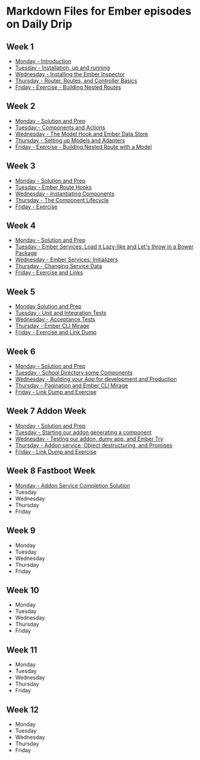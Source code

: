 # Markdown Files for Ember episodes on Daily Drip

## Week 1
  * [Monday - Introduction](https://github.com/baroquon/daily_drip_ember/blob/master/Week1/001.1.md)
  * [Tuesday - Installation, up and running](https://github.com/baroquon/daily_drip_ember/blob/master/Week1/001.2.md)
  * [Wednesday - Installing the Ember Inspector](https://github.com/baroquon/daily_drip_ember/blob/master/Week1/001.3.md)
  * [Thursday - Router, Routes, and Controller Basics](https://github.com/baroquon/daily_drip_ember/blob/master/Week1/001.4.md)
  * [Friday - Exercise - Building Nested Routes](https://github.com/baroquon/daily_drip_ember/blob/master/Week1/001.5.md)

## Week 2
  * [Monday - Solution and Prep](https://github.com/baroquon/daily_drip_ember/blob/master/Week2/002.1.md)
  * [Tuesday - Components and Actions](https://github.com/baroquon/daily_drip_ember/blob/master/Week2/002.2.md)
  * [Wednesday - The Model Hook and Ember Data Store](https://github.com/baroquon/daily_drip_ember/blob/master/Week2/002.3.md)
  * [Thursday - Setting up Models and Adapters](https://github.com/baroquon/daily_drip_ember/blob/master/Week2/002.4.md)
  * [Friday - Exercise - Building Nested Route with a Model](https://github.com/baroquon/daily_drip_ember/blob/master/Week2/002.5.md)

## Week 3
  * [Monday - Solution and Prep](https://github.com/baroquon/daily_drip_ember/blob/master/Week3/003.1.md)
  * [Tuesday - Ember Route Hooks](https://github.com/baroquon/daily_drip_ember/blob/master/Week3/003.2.md)
  * [Wednesday - Instantiating Components](https://github.com/baroquon/daily_drip_ember/blob/master/Week3/003.3.md)
  * [Thursday - The Component Lifecycle](https://github.com/baroquon/daily_drip_ember/blob/master/Week3/003.4.md)
  * [Friday - Exercise](https://github.com/baroquon/daily_drip_ember/blob/master/Week3/003.5.md)


## Week 4
  * [Monday - Solution and Prep](https://github.com/baroquon/daily_drip_ember/blob/master/Week4/004.1.md)
  * [Tuesday - Ember Services: Load it Lazy-like and Let's throw in a Bower Package](https://github.com/baroquon/daily_drip_ember/blob/master/Week4/004.2.md)
  * [Wednesday - Ember Services: Initializers](https://github.com/baroquon/daily_drip_ember/blob/master/Week4/004.3.md)
  * [Thursday - Changing Service Data](https://github.com/baroquon/daily_drip_ember/blob/master/Week4/004.4.md)
  * [Friday - Exercise and Links](https://github.com/baroquon/daily_drip_ember/blob/master/Week4/004.5.md)

## Week 5
  * [Monday Solution and Prep](https://github.com/baroquon/daily_drip_ember/blob/master/Week5/005.1.md)
  * [Tuesday - Unit and Integration Tests](https://github.com/baroquon/daily_drip_ember/blob/master/Week5/005.2.md)
  * [Wednesday - Acceptance Tests](https://github.com/baroquon/daily_drip_ember/blob/master/Week5/005.3.md)
  * [Thursday - Ember CLI Mirage](https://github.com/baroquon/daily_drip_ember/blob/master/Week5/005.4.md)
  * [Friday - Exercise and Link Dump](https://github.com/baroquon/daily_drip_ember/blob/master/Week5/005.5.md)

## Week 6
  * [Monday - Solution and Prep](https://github.com/baroquon/daily_drip_ember/blob/master/Week6/006.1.md)
  * [Tuesday - School Directory some Components](https://github.com/baroquon/daily_drip_ember/blob/master/Week6/006.2.md)
  * [Wednesday - Building your App for development and Production](https://github.com/baroquon/daily_drip_ember/blob/master/Week6/006.3.md)
  * [Thursday - Pagination and Ember CLI Mirage](https://github.com/baroquon/daily_drip_ember/blob/master/Week6/006.4.md)
  * [Friday - Link Dump and Exercise](https://github.com/baroquon/daily_drip_ember/blob/master/Week6/006.5.md)

## Week 7 Addon Week
  * [Monday - Solution and Prep](https://github.com/baroquon/daily_drip_ember/blob/master/Week7/007.1.md)
  * [Tuesday - Starting our addon generating a component](https://github.com/baroquon/daily_drip_ember/blob/master/Week7/007.2.md)
  * [Wednesday - Testing our addon, dumy app, and Ember Try](https://github.com/baroquon/daily_drip_ember/blob/master/Week7/007.3.md)
  * [Thursday - Addon service, Object destructuring, and Promises](https://github.com/baroquon/daily_drip_ember/blob/master/Week7/007.4.md)
  * [Friday - Link Dump and Exercise](https://github.com/baroquon/daily_drip_ember/blob/master/Week7/007.5.md)


## Week 8 Fastboot Week
  * [Monday - Addon Service Completion Solution](https://github.com/baroquon/daily_drip_ember/blob/master/Week8/008.1.md)
  * Tuesday
  * Wednesday
  * Thursday
  * Friday


## Week 9
  * Monday
  * Tuesday
  * Wednesday
  * Thursday
  * Friday


## Week 10
  * Monday
  * Tuesday
  * Wednesday
  * Thursday
  * Friday


## Week 11
  * Monday
  * Tuesday
  * Wednesday
  * Thursday
  * Friday


## Week 12
  * Monday
  * Tuesday
  * Wednesday
  * Thursday
  * Friday

